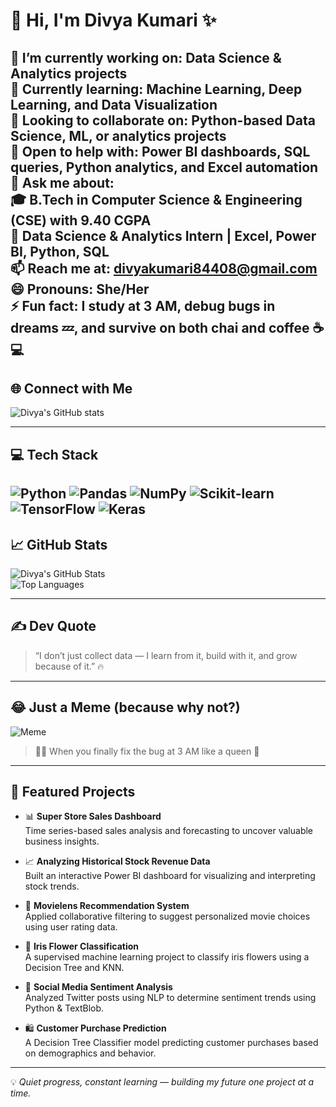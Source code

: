 # 👋 Hi, I'm Divya Kumari ✨

🔭 I’m currently working on: **Data Science & Analytics projects**  
🌱 Currently learning: **Machine Learning, Deep Learning, and Data Visualization**  
👯 Looking to collaborate on: **Python-based Data Science, ML, or analytics projects**  
🤝 Open to help with: **Power BI dashboards, SQL queries, Python analytics, and Excel automation**  
💬 Ask me about:  
🎓 B.Tech in **Computer Science & Engineering (CSE)** with **9.40 CGPA**  
💼 Data Science & Analytics Intern | Excel, Power BI, Python, SQL  
📫 Reach me at: **divyakumari84408@gmail.com**  
😄 Pronouns: She/Her  
⚡ Fun fact: I study at 3 AM, debug bugs in dreams 💤, and survive on both chai and coffee ☕💻
---

## 🌐 Connect with Me

![Divya's GitHub stats](https://github-readme-stats.vercel.app/api?username=DIVYA-KUMARI12&show_icons=true&theme=radical)

---

## 💻 Tech Stack

![Python](https://img.shields.io/badge/Python-3776AB?style=for-the-badge&logo=python&logoColor=white)
![Pandas](https://img.shields.io/badge/Pandas-150458?style=for-the-badge&logo=pandas&logoColor=white)
![NumPy](https://img.shields.io/badge/Numpy-013243?style=for-the-badge&logo=numpy&logoColor=white)
![Scikit-learn](https://img.shields.io/badge/Scikit--Learn-F7931E?style=for-the-badge&logo=scikit-learn&logoColor=white)
![TensorFlow](https://img.shields.io/badge/TensorFlow-FF6F00?style=for-the-badge&logo=tensorflow&logoColor=white)
![Keras](https://img.shields.io/badge/Keras-D00000?style=for-the-badge&logo=keras&logoColor=white)
---

## 📈 GitHub Stats

![Divya's GitHub Stats](https://github-readme-stats.vercel.app/api?username=DIVYA-KUMARI12&show_icons=true&theme=radical&cache_seconds=86400)  
![Top Languages](https://github-readme-stats.vercel.app/api/top-langs/?username=DIVYA-KUMARI12&layout=compact&theme=radical&cache_seconds=86400)

---

## ✍️ Dev Quote

> “I don’t just collect data — I learn from it, build with it, and grow because of it.” 🔥
---

## 😂 Just a Meme (because why not?)

![Meme](https://media.giphy.com/media/3o7abKhOpu0NwenH3O/giphy.gif)

> 👩‍💻 When you finally fix the bug at 3 AM like a queen 👑
---

## 📌 Featured Projects

- 📊 **Super Store Sales Dashboard**  
  Time series-based sales analysis and forecasting to uncover valuable business insights.

- 📈 **Analyzing Historical Stock Revenue Data**  
  Built an interactive Power BI dashboard for visualizing and interpreting stock trends.

- 🎥 **Movielens Recommendation System**  
  Applied collaborative filtering to suggest personalized movie choices using user rating data.

- 🌸 **Iris Flower Classification**  
  A supervised machine learning project to classify iris flowers using a Decision Tree and KNN.

- 💬 **Social Media Sentiment Analysis**  
  Analyzed Twitter posts using NLP to determine sentiment trends using Python & TextBlob.

- 🛍️ **Customer Purchase Prediction**  
  A Decision Tree Classifier model predicting customer purchases based on demographics and behavior.
---

💡 _Quiet progress, constant learning — building my future one project at a time._
